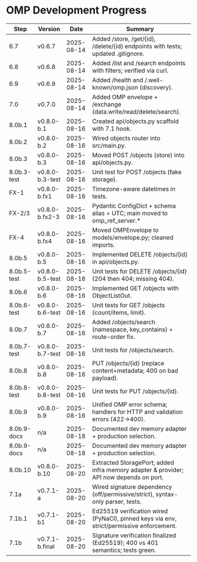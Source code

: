# OMP Development Progress

| Step | Version | Date       | Summary |
|------|---------|------------|---------|
| 6.7  | v0.6.7  | 2025-08-14 | Added /store, /get/{id}, /delete/{id} endpoints with tests; updated .gitignore. |
| 6.8 | v0.6.8 | 2025-08-14 | Added /list and /search endpoints with filters; verified via curl. |
| 6.9 | v0.6.9 | 2025-08-14 | Added /health and /.well-known/omp.json (discovery). |
| 7.0 | v0.7.0 | 2025-08-14 | Added OMP envelope + /exchange (data.write/read/delete/search). |
| 8.0b.1 | v0.8.0-b.1 | 2025-08-16 | Created api/objects.py scaffold with 7.1 hook. |
| 8.0b.2 | v0.8.0-b.2 | 2025-08-16 | Wired objects router into src/main.py. |
| 8.0b.3 | v0.8.0-b.3 | 2025-08-16 | Moved POST /objects (store) into api/objects.py. |
| 8.0b.3-test | v0.8.0-b.3-test | 2025-08-16 | Unit test for POST /objects (fake storage). |
| FX-1 | v0.8.0-b.fx1 | 2025-08-16 | Timezone-aware datetimes in tests. |
| FX-2/3 | v0.8.0-b.fx2-3 | 2025-08-16 | Pydantic ConfigDict + schema alias + UTC; main moved to omp_ref_server.* |
| FX-4 | v0.8.0-b.fx4 | 2025-08-16 | Moved OMPEnvelope to models/envelope.py; cleaned imports. |
| 8.0b.5 | v0.8.0-b.5 | 2025-08-16 | Implemented DELETE /objects/{id} in api/objects.py. |
| 8.0b.5-test | v0.8.0-b.5-test | 2025-08-16 | Unit tests for DELETE /objects/{id} (204 then 404; missing 404). |
| 8.0b.6 | v0.8.0-b.6 | 2025-08-16 | Implemented GET /objects with ObjectListOut. |
| 8.0b.6-test | v0.8.0-b.6-test | 2025-08-16 | Unit tests for GET /objects (count/items, limit). |
| 8.0b.7 | v0.8.0-b.7 | 2025-08-16 | Added /objects/search (namespace, key_contains) + route-order fix. |
| 8.0b.7-test | v0.8.0-b.7-test | 2025-08-16 | Unit tests for /objects/search. |
| 8.0b.8 | v0.8.0-b.8 | 2025-08-16 | PUT /objects/{id} (replace content+metadata; 400 on bad payload). |
| 8.0b.8-test | v0.8.0-b.8-test | 2025-08-16 | Unit tests for PUT /objects/{id}. |
| 8.0b.9 | v0.8.0-b.9 | 2025-08-16 | Unified OMP error schema; handlers for HTTP and validation errors (422→400). |
| 8.0b.9-docs | n/a | 2025-08-18 | Documented dev memory adapter +  production selection. |
| 8.0b.9-docs | n/a | 2025-08-18 | Documented dev memory adapter +  production selection. |
| 8.0b.10 | v0.8.0-b.10 | 2025-08-20 | Extracted StoragePort; added infra memory adapter & provider; API now depends on port. |
| 7.1a | v0.7.1-a | 2025-08-20 | Wired signature dependency (off/permissive/strict), syntax-only parser, tests. |
| 7.1b.1 | v0.7.1-b1 | 2025-08-20 | Ed25519 verification wired (PyNaCl), pinned keys via env, strict/permissive enforcement. |
| 7.1b | v0.7.1-b.final | 2025-08-20 | Signature verification finalized (Ed25519); 400 vs 401 semantics; tests green. |
